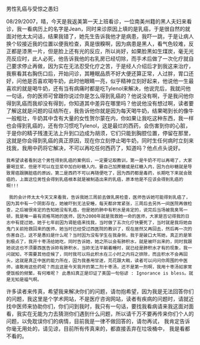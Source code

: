 男性乳癌与受惊之愚妇

   08/29/2007，晴，今天是我返美第一天上班看诊，一位南美州籍的黑人夫妇来看诊，我一看病历上的名字是Jean，同时来诊原因上填的是乳癌，于是很自然的就面对他太太问话，结果我错了，她先生告诉我他才是病患，我吓一跳，于是让病人换个较接近我的位置以便我检查，真是很糗啊，因为病患是黑人，看气色较难，反正都是漆黑一片，但是脸上还有光的反应，所以尚好，如果脸黑如生煤炭，毫无光亮反应时，此人必死，他告诉我他的右乳房已经切除，而手术后做了一次化疗就自己要求停止再做，因为实在无法忍受化疗之苦，于是经人介绍后才到我这来治疗， 我察看其右胸伤口后，开始问诊，其睡眠品质不好大便还算正常，人过胖，胃口还好，问他是否喜欢喝牛奶，此时他眼睛一亮，似乎精神立刻好起来，他说他一生最喜欢的就是喝牛奶，还有当有病痛时都是吃Tylenol来解决，他说完后，我就问他一句话，你的医师可曾跟你说过你是怎么得到乳癌的？他说没有啊，于是我问他你得到乳癌而我却没有得到，你知道其中差异在哪里吗？他说他没有想过啊，读者要了解这就是问题的征结所在，我告诉他你就是因为每天喝牛奶，结果喝到长的像牛一般粗壮，牛奶其中含有大量的女性贺尔蒙在内，你如果让我吃这种东西，我一样也会得到乳癌的，还有你习惯吃Tylenol，这是最烂的西药，会伤害到你的心脏，于是你的精子残渣无法上升到口边成为胡须，它们只能到胸腔位置，停留在那里，这就是你会得到乳癌的真正原因，现在你立刻停止喝牛奶，同时生任何病时立刻来找我，我用中药将它解决，不可以再吃任何西药了，知道吗？他点点头说好。

    我希望读者看到这个男性得到乳癌的案例后，一定要记取教训，第一是牛奶不可以再喝了，大家要喝豆浆，但是不可以在豆浆中加白砂糖入内，要自己加蔗糖或是红糖入内，因为白砂糖就是导致胃癌跟胰脏癌的原凶，第二是西药不可以再随便吃了，因为西药都是毒药，长期吃下来就会致癌的，上面这位男性会得到乳癌根本就是被制造出来的乳癌，原本他是不应该会得到乳癌的啊!!!

     我的会计师太太今天又来看我，告诉我她三周前去做乳房检查，医师告诉她可能得到乳癌了，因为其中有一个阴影存在，她被吓到无法安睡，每天都非常紧张，三周后去另外一间医院再做检查，之后被很肯定的告知她没有乳癌，但是她的肺中有积水是肯定的，说完后当场被我臭骂一顿，我是唯一最有资格骂她的医师，因为2000年就是我救她一命的医师，大家是否记得我的日志中有提过她，她于七年前因为肾脏癌来找我，当时做了五次化疗快要死了，当时就是我将她自鬼门关前抢救回来的医师，她当时已经受过西医院的教训了，现在居然又再回去，然后再一次的伤害自己，这不是愚妇是什么呢？当时因为没有学生在我身侧，我于是破口大骂她，真正的是笨到极点了，我开十枣汤给她吃，同时告诉她，她之所以会有肺积水，就是被吓出来的，同时我跟她说这也不须要西医告诉妳有肺积水，当妳无法平躺着睡时，就已经是肺积水才有的现象，我一问就知，不需要其他症候了，同时我可以将此积水在三小时之内将之排除，而且积水不会再回头，这就是真正中医的能力所在，因为我善用甘遂，芫花跟大戟，读者可以问问你周围的中医师，谁敢用这些药呢？而且这是今天我开的第二剂十枣汤，还不是第一剂啊，我用十枣汤如家常便饭般的频繁，有何难呢？ 此愚妇真正是印证了美国一句俗谚 : Ignorance is bless。就是无知是福气啊。

   许多读者来传真，希望我来解决你们的问题，请勿抱希望，因为我是无法回答你们的问题，我这里是个学术网站，不是医疗咨询网站，读者有疾病的问题时，请就近找中医师来协助你们，你们问到我时，我只有一句话，要找我看病请来我这面对面看，我实在无能为力去猜测你们遇到什么问题，所以请千万不要再传来你们个人的问题，以免耽误你们的病情，目前我是一律不做回答的，请勿再试， 我肯定告诉你毫无用处的，请见谅，目前所有传真来的，都直接丢弃在垃圾桶中， 我是看都不看的。